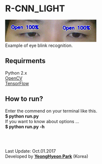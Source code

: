 <h1>R-CNN_LIGHT</h1>

<p>
<img src="readme/sample.gif"></br>
Example of eye blink recognition.
</p>

<h2>Requirments</h2>
<p>
Python 2.x</br>
<a href="http://opencv.org/">OpenCV</a></br>
<a href="https://www.tensorflow.org/">TensorFlow</a></br>
</p>

<h2>How to run?</h2>
<p>
Enter the commend on your terminal like this.</br>
<strong>$ python run.py</strong></br>
If you want to know about options ... </br><strong>$ python run.py -h</strong></br>
</p>

</br></br>
<p>
Last Update: Oct.01.2017</br>
Developed by <a href="https://github.com/YeongHyeon"><strong>YeongHyeon Park</strong><a> (Korea)</br>
</p>
